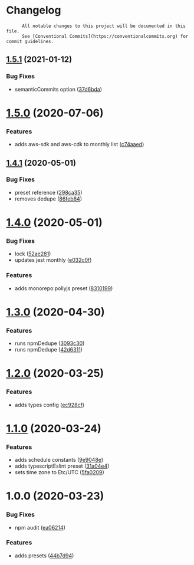 # Changelog

          All notable changes to this project will be documented in this file.
          See [Conventional Commits](https://conventionalcommits.org) for commit guidelines.

## [1.5.1](https://github.com/ScaleLeap/renovate-config/compare/v1.5.0...v1.5.1) (2021-01-12)


### Bug Fixes

* semanticCommits option ([37d6bda](https://github.com/ScaleLeap/renovate-config/commit/37d6bdaf6824ee70d0ead30179d1f09f6e35e413))

# [1.5.0](https://github.com/ScaleLeap/renovate-config/compare/v1.4.1...v1.5.0) (2020-07-06)


### Features

* adds aws-sdk and aws-cdk to monthly list ([c74aaed](https://github.com/ScaleLeap/renovate-config/commit/c74aaed652af5988b0ba7242f4acc805324eb382))

## [1.4.1](https://github.com/ScaleLeap/renovate-config/compare/v1.4.0...v1.4.1) (2020-05-01)


### Bug Fixes

* preset reference ([298ca35](https://github.com/ScaleLeap/renovate-config/commit/298ca356dab052a176b0d5f466317c7e4500678a))
* removes dedupe ([86feb84](https://github.com/ScaleLeap/renovate-config/commit/86feb84645ad96b989cf06139e1144445c5dc5ab))

# [1.4.0](https://github.com/ScaleLeap/renovate-config/compare/v1.3.0...v1.4.0) (2020-05-01)


### Bug Fixes

* lock ([52ae281](https://github.com/ScaleLeap/renovate-config/commit/52ae28135a9fd94996cdd2a437a11fbe9ac616d0))
* updates jest monthly ([e032c0f](https://github.com/ScaleLeap/renovate-config/commit/e032c0fab5c0ceebd012469635b4f2430c5dc5ca))


### Features

* adds monorepo:pollyjs preset ([8310199](https://github.com/ScaleLeap/renovate-config/commit/8310199ec812f274592144e0325250822b3b31ce))

# [1.3.0](https://github.com/ScaleLeap/renovate-config/compare/v1.2.0...v1.3.0) (2020-04-30)


### Features

* runs npmDedupe ([3093c30](https://github.com/ScaleLeap/renovate-config/commit/3093c302f0917d1c2eaa8077ef9301a578c35be7))
* runs npmDedupe ([42d6311](https://github.com/ScaleLeap/renovate-config/commit/42d63111bf5532481840ac85c2325584172fa4e7))

# [1.2.0](https://github.com/ScaleLeap/renovate-config/compare/v1.1.0...v1.2.0) (2020-03-25)


### Features

* adds types config ([ec928cf](https://github.com/ScaleLeap/renovate-config/commit/ec928cfbbf3c003d1a7ea05bd8433a46a6206281))

# [1.1.0](https://github.com/ScaleLeap/renovate-config/compare/v1.0.0...v1.1.0) (2020-03-24)


### Features

* adds schedule constants ([9e9048e](https://github.com/ScaleLeap/renovate-config/commit/9e9048e9e019828c648e5583efa5807aade3ad45))
* adds typescriptEslint preset ([31a04e4](https://github.com/ScaleLeap/renovate-config/commit/31a04e4e6b5eed48c3ac01beb38d46303e3a0964))
* sets time zone to Etc/UTC ([5fa0209](https://github.com/ScaleLeap/renovate-config/commit/5fa020901fa69988b7e4ca489ed29b015f24c884))

# 1.0.0 (2020-03-23)


### Bug Fixes

* npm audit ([ea06214](https://github.com/ScaleLeap/renovate-config/commit/ea06214a5b262d783d496fdedb80d41f08789e77))


### Features

* adds presets ([44b7d94](https://github.com/ScaleLeap/renovate-config/commit/44b7d94a6237cad3d23dfe97af117dfc9426b1ed))
